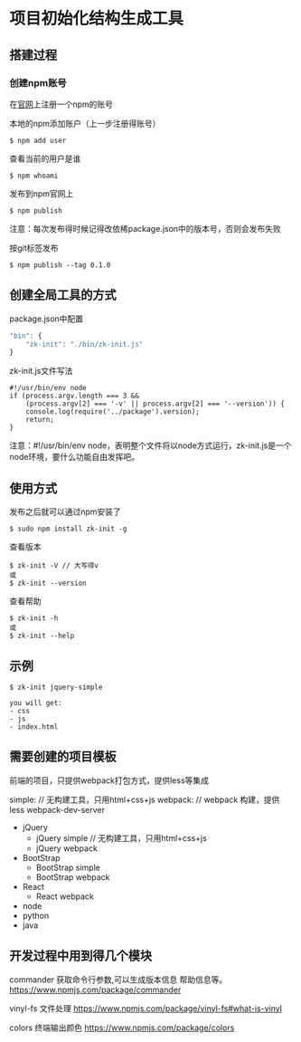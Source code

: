 # 项目初始化结构生成工具

## 搭建过程 

### 创建npm账号
在[官网](https://www.npmjs.com)上注册一个npm的账号

本地的npm添加账户（上一步注册得账号）
```
$ npm add user
```
查看当前的用户是谁
```
$ npm whoami
```

发布到npm官网上
```
$ npm publish
```
注意：每次发布得时候记得改依稀package.json中的版本号，否则会发布失败

按git标签发布
```
$ npm publish --tag 0.1.0
```

## 创建全局工具的方式
package.json中配置
```javascript
"bin": {
    "zk-init": "./bin/zk-init.js"
}

```
zk-init.js文件写法

```
#!/usr/bin/env node
if (process.argv.length === 3 &&
    (process.argv[2] === '-v' || process.argv[2] === '--version')) {
    console.log(require('../package').version);
    return;
}
```
注意：#!/usr/bin/env node，表明整个文件将以node方式运行，zk-init.js是一个node环境，要什么功能自由发挥吧。


## 使用方式
发布之后就可以通过npm安装了
```
$ sudo npm install zk-init -g
```
查看版本
```
$ zk-init -V // 大写得v
或
$ zk-init --version
```
查看帮助
```
$ zk-init -h
或
$ zk-init --help
```

## 示例
```
$ zk-init jquery-simple

you will get:
- css
- js
- index.html

```
## 需要创建的项目模板
前端的项目，只提供webpack打包方式，提供less等集成

simple: // 无构建工具，只用html+css+js
webpack: // webpack 构建，提供less webpack-dev-server 

- jQuery
    - jQuery simple // 无构建工具，只用html+css+js
    - jQuery webpack
- BootStrap
    - BootStrap simple
    - BootStrap webpack
- React 
    - React webpack
- node 
- python 
- java 

## 开发过程中用到得几个模块
commander
获取命令行参数,可以生成版本信息 帮助信息等。
https://www.npmjs.com/package/commander

vinyl-fs
文件处理
https://www.npmjs.com/package/vinyl-fs#what-is-vinyl

colors 
终端输出颜色
https://www.npmjs.com/package/colors
